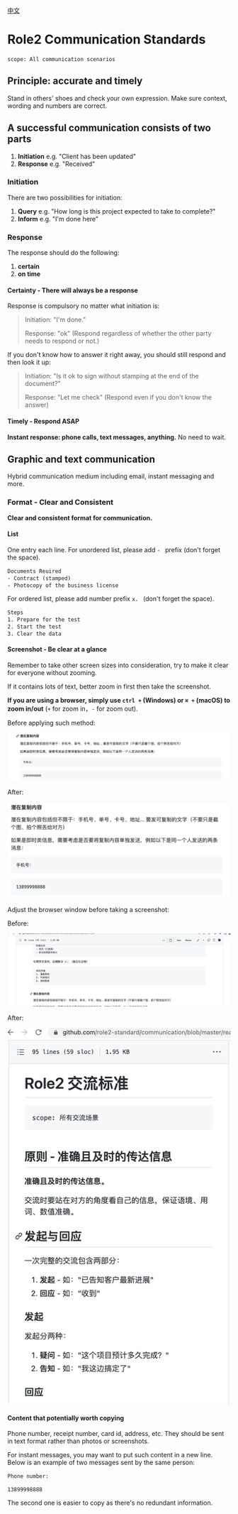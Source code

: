 [中文](./readme.zh.md)

# Role2 Communication Standards

```text
scope: All communication scenarios
```

## Principle: accurate and timely

Stand in others' shoes and check your own expression. Make sure context, wording and numbers are correct.

## A successful communication consists of two parts

1. **Initiation** e.g. "Client has been updated"
2. **Response** e.g. "Received"

### Initiation

There are two possibilities for initiation:

1. **Query** e.g. "How long is this project expected to take to complete?"
2. **Inform** e.g. "I'm done here"

### Response

The response should do the following:

1. **certain**
2. **on time**

#### Certainty - There will always be a response

Response is compulsory no matter what initiation is:

> Initiation: "I'm done."
>
> Response: "ok" (Respond regardless of whether the other party needs to respond or not.)

If you don't know how to answer it right away, you should still respond and then look it up:

> Initiation: "Is it ok to sign without stamping at the end of the document?"
>
> Response: "Let me check" (Respond even if you don't know the answer)

#### Timely - Respond ASAP

**Instant response: phone calls, text messages, anything.** No need to wait.

## Graphic and text communication

Hybrid communication medium including email, instant messaging and more.

### Format - Clear and Consistent

**Clear and consistent format for communication.**

#### List

One entry each line. For unordered list, please add `- ` prefix (don't forget the space).

```text
Documents Reuired
- Contract (stamped)
- Photocopy of the business license
```

For ordered list, please add number prefix `x. ` (don't forget the space).

```text
Steps
1. Prepare for the test
2. Start the test
3. Clear the data
```

#### Screenshot - Be clear at a glance

Remember to take other screen sizes into consideration, try to make it clear for everyone without zooming.

If it contains lots of text, better zoom in first then take the screenshot.

**If you are using a browser, simply use `ctrl +` (Windows) or `⌘ +` (macOS) to zoom in/out** (`+` for zoom in，`-` for zoom out).

Before applying such method:

![img_1.png](asset/img_1.png)

After:

![img_2.png](asset/img_2.png)

Adjust the browser window before taking a screenshot:

Before:

![img.png](asset/img_4.png)

After:

![img.png](asset/img_3.png)

#### Content that potentially worth copying

Phone number, receipt number, card id, address, etc. They should be sent in text format rather than photos or screenshots.

For instant messages, you may want to put such content in a new line. Below is an example of two messages sent by the same person:

```text
Phone number:
```

```text
13899998888
```

The second one is easier to copy as there's no redundant information.
